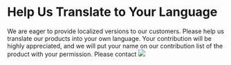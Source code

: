 
# Help Us Translate to Your Language

 We are eager to provide localized versions to our customers. Please help us translate our products into your own language. Your contribution will be highly appreciated, and we will put your name on our contribution list of the product with your permission. 
Please contact 
![](/Doc/Tutorial/images/supoort_email.png)